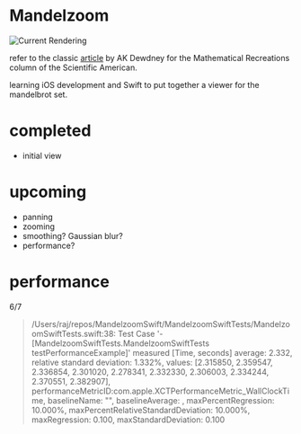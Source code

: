 
Mandelzoom
==========

![Current Rendering](http://i.imgur.com/26BFIIv.png)

refer to the classic [article](https://www.scientificamerican.com/media/inline/blog/File/Dewdney_Mandelbrot.pdf) by AK Dewdney for the Mathematical Recreations column of the Scientific American. 

learning iOS development and Swift to put together a viewer for the mandelbrot set.


# completed
* initial view

# upcoming
* panning
* zooming
* smoothing? Gaussian blur?
* performance?


# performance
6/7
> /Users/raj/repos/MandelzoomSwift/MandelzoomSwiftTests/MandelzoomSwiftTests.swift:38: Test Case '-[MandelzoomSwiftTests.MandelzoomSwiftTests testPerformanceExample]' measured [Time, seconds] average: 2.332, relative standard deviation: 1.332%, values: [2.315850, 2.359547, 2.336854, 2.301020, 2.278341, 2.332330, 2.306003, 2.334244, 2.370551, 2.382907], performanceMetricID:com.apple.XCTPerformanceMetric_WallClockTime, baselineName: "", baselineAverage: , maxPercentRegression: 10.000%, maxPercentRelativeStandardDeviation: 10.000%, maxRegression: 0.100, maxStandardDeviation: 0.100